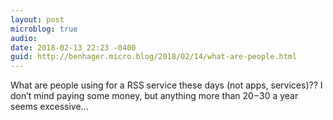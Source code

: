 ```yaml
---
layout: post
microblog: true
audio: 
date: 2018-02-13 22:23 -0400
guid: http://benhager.micro.blog/2018/02/14/what-are-people.html
---
```

What are people using for a RSS service these days (not apps, services)?? I don’t mind paying some money, but anything more than $20-$30 a year seems excessive...

